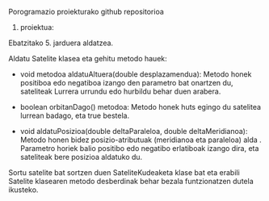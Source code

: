 Porogramazio proiekturako github repositorioa

1. proiektua:

Ebatzitako 5. jarduera aldatzea.

Aldatu Satelite klasea eta gehitu metodo hauek:

- void metodoa aldatuAltuera(double desplazamendua): Metodo honek positiboa edo negatiboa izango den parametro bat onartzen du, sateliteak Lurrera urrundu edo hurbildu behar duen arabera.

- boolean orbitanDago() metodoa: Metodo honek huts egingo du satelitea lurrean badago, eta true bestela.

- void aldatuPosizioa(double deltaParaleloa, double deltaMeridianoa): Metodo honen bidez posizio-atributuak (meridianoa eta paraleloa) alda . Parametro horiek balio positibo edo negatibo erlatiboak izango dira, eta sateliteak bere posizioa aldatuko du.


Sortu satelite bat sortzen duen SateliteKudeaketa klase bat eta erabili Satelite klasearen metodo desberdinak behar bezala funtzionatzen dutela ikusteko.
